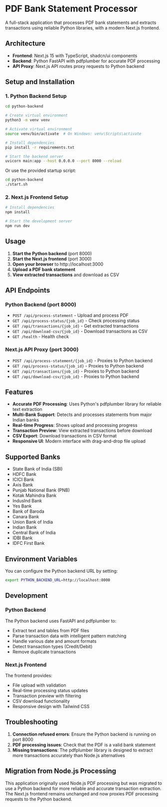 # PDF Bank Statement Processor

A full-stack application that processes PDF bank statements and extracts transactions using reliable Python libraries, with a modern Next.js frontend.

## Architecture

- **Frontend**: Next.js 15 with TypeScript, shadcn/ui components
- **Backend**: Python FastAPI with pdfplumber for accurate PDF processing
- **API Proxy**: Next.js API routes proxy requests to Python backend

## Setup and Installation

### 1. Python Backend Setup

```bash
cd python-backend

# Create virtual environment
python3 -m venv venv

# Activate virtual environment
source venv/bin/activate  # On Windows: venv\Scripts\activate

# Install dependencies
pip install -r requirements.txt

# Start the backend server
uvicorn main:app --host 0.0.0.0 --port 8000 --reload
```

Or use the provided startup script:
```bash
cd python-backend
./start.sh
```

### 2. Next.js Frontend Setup

```bash
# Install dependencies
npm install

# Start the development server
npm run dev
```

## Usage

1. **Start the Python backend** (port 8000)
2. **Start the Next.js frontend** (port 3000)
3. **Open your browser** to http://localhost:3000
4. **Upload a PDF bank statement**
5. **View extracted transactions** and download as CSV

## API Endpoints

### Python Backend (port 8000)
- `POST /api/process-statement` - Upload and process PDF
- `GET /api/process-status/{job_id}` - Check processing status
- `GET /api/transactions/{job_id}` - Get extracted transactions
- `GET /api/download-csv/{job_id}` - Download transactions as CSV
- `GET /health` - Health check

### Next.js API Proxy (port 3000)
- `POST /api/process-statement/{job_id}` - Proxies to Python backend
- `GET /api/process-status/{job_id}` - Proxies to Python backend
- `GET /api/transactions/{job_id}` - Proxies to Python backend
- `GET /api/download-csv/{job_id}` - Proxies to Python backend

## Features

- **Accurate PDF Processing**: Uses Python's pdfplumber library for reliable text extraction
- **Multi-Bank Support**: Detects and processes statements from major Indian banks
- **Real-time Progress**: Shows upload and processing progress
- **Transaction Preview**: View extracted transactions before download
- **CSV Export**: Download transactions in CSV format
- **Responsive UI**: Modern interface with drag-and-drop file upload

## Supported Banks

- State Bank of India (SBI)
- HDFC Bank
- ICICI Bank
- Axis Bank
- Punjab National Bank (PNB)
- Kotak Mahindra Bank
- IndusInd Bank
- Yes Bank
- Bank of Baroda
- Canara Bank
- Union Bank of India
- Indian Bank
- Central Bank of India
- IDBI Bank
- IDFC First Bank

## Environment Variables

You can configure the Python backend URL by setting:
```bash
export PYTHON_BACKEND_URL=http://localhost:8000
```

## Development

### Python Backend
The Python backend uses FastAPI and pdfplumber to:
- Extract text and tables from PDF files
- Parse transaction data with intelligent pattern matching
- Handle various date and amount formats
- Detect transaction types (Credit/Debit)
- Remove duplicate transactions

### Next.js Frontend
The frontend provides:
- File upload with validation
- Real-time processing status updates
- Transaction preview with filtering
- CSV download functionality
- Responsive design with Tailwind CSS

## Troubleshooting

1. **Connection refused errors**: Ensure the Python backend is running on port 8000
2. **PDF processing issues**: Check that the PDF is a valid bank statement
3. **Missing transactions**: The pdfplumber library is designed to extract more transactions accurately than Node.js alternatives

## Migration from Node.js Processing

This application originally used Node.js PDF processing but was migrated to use a Python backend for more reliable and accurate transaction extraction. The Next.js frontend remains unchanged and now proxies PDF processing requests to the Python backend.
